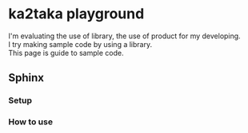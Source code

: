 
# ka2taka playground
I'm evaluating the use of library, the use of product for my developing.  <br>
I try making sample code by using a library.  <br>
This page is guide to sample code.    

## Sphinx
### Setup
### How to use
